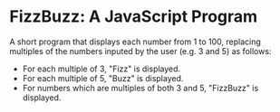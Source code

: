 # FizzBuzz: A JavaScript Program

A short program that displays each number from 1 to 100, replacing multiples of the numbers inputed by the user (e.g. 3 and 5) as follows: 

* For each multiple of 3, "Fizz" is displayed.
* For each multiple of 5, "Buzz"  is displayed.
* For numbers which are multiples of both 3 and 5, "FizzBuzz" is displayed.


